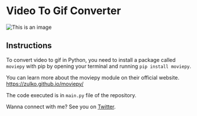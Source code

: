 # Video To Gif Converter
![This is an image](https://www.freecodecamp.org/news/content/images/size/w2000/2022/03/convert.png)


## Instructions

To convert video to gif in Python, you need to install a package called ```moviepy``` with pip by opening your terminal and running ```pip install moviepy```.

You can learn more about the moviepy module on their official website.
https://zulko.github.io/moviepy/ 

The code executed is in ```main.py``` file of the repository.

Wanna connect with me? See you on [Twitter](https://twitter.com/thegeekyb0y).
